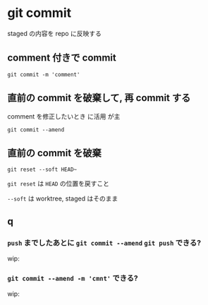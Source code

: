 
# git commit

staged の内容を repo に反映する


## comment 付きで commit

```
git commit -m 'comment'
```


## 直前の commit を破棄して, 再 commit する

comment を修正したいとき に活用 が主

```
git commit --amend
```


## 直前の commit を破棄

```
git reset --soft HEAD~
```

`git reset` は `HEAD` の位置を戻すこと

`--soft` は worktree, staged はそのまま



## q

### `push` までしたあとに `git commit --amend` `git push` できる?

wip:


### `git commit --amend -m 'cmnt'` できる?

wip:



